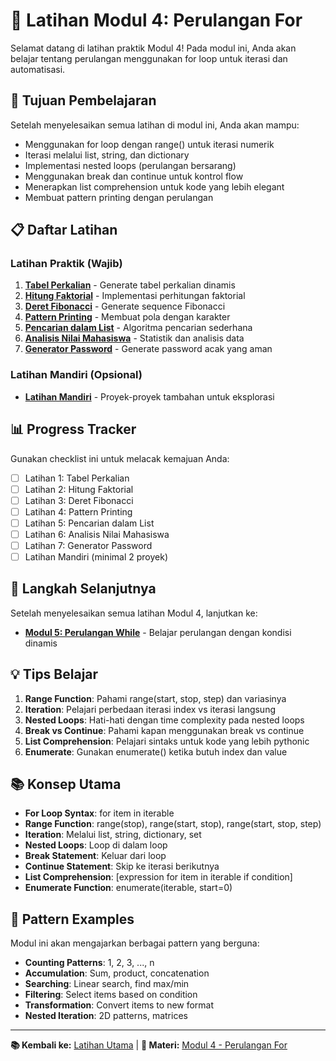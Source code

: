 # 🔄 Latihan Modul 4: Perulangan For

Selamat datang di latihan praktik Modul 4! Pada modul ini, Anda akan belajar tentang perulangan menggunakan for loop untuk iterasi dan automatisasi.

## 🎯 Tujuan Pembelajaran

Setelah menyelesaikan semua latihan di modul ini, Anda akan mampu:
- Menggunakan for loop dengan range() untuk iterasi numerik
- Iterasi melalui list, string, dan dictionary
- Implementasi nested loops (perulangan bersarang)
- Menggunakan break dan continue untuk kontrol flow
- Menerapkan list comprehension untuk kode yang lebih elegant
- Membuat pattern printing dengan perulangan

## 📋 Daftar Latihan

### Latihan Praktik (Wajib)
1. [**Tabel Perkalian**](./latihan1-tabel-perkalian.md) - Generate tabel perkalian dinamis
2. [**Hitung Faktorial**](./latihan2-faktorial.md) - Implementasi perhitungan faktorial
3. [**Deret Fibonacci**](./latihan3-fibonacci.md) - Generate sequence Fibonacci
4. [**Pattern Printing**](./latihan4-pattern-printing.md) - Membuat pola dengan karakter
5. [**Pencarian dalam List**](./latihan5-pencarian-list.md) - Algoritma pencarian sederhana
6. [**Analisis Nilai Mahasiswa**](./latihan6-analisis-nilai.md) - Statistik dan analisis data
7. [**Generator Password**](./latihan7-generator-password.md) - Generate password acak yang aman

### Latihan Mandiri (Opsional)
- [**Latihan Mandiri**](./latihan-mandiri.md) - Proyek-proyek tambahan untuk eksplorasi

## 📊 Progress Tracker

Gunakan checklist ini untuk melacak kemajuan Anda:

- [ ] Latihan 1: Tabel Perkalian
- [ ] Latihan 2: Hitung Faktorial
- [ ] Latihan 3: Deret Fibonacci
- [ ] Latihan 4: Pattern Printing
- [ ] Latihan 5: Pencarian dalam List
- [ ] Latihan 6: Analisis Nilai Mahasiswa
- [ ] Latihan 7: Generator Password
- [ ] Latihan Mandiri (minimal 2 proyek)

## 🚀 Langkah Selanjutnya

Setelah menyelesaikan semua latihan Modul 4, lanjutkan ke:
- [**Modul 5: Perulangan While**](../modul5/) - Belajar perulangan dengan kondisi dinamis

## 💡 Tips Belajar

1. **Range Function**: Pahami range(start, stop, step) dan variasinya
2. **Iteration**: Pelajari perbedaan iterasi index vs iterasi langsung
3. **Nested Loops**: Hati-hati dengan time complexity pada nested loops
4. **Break vs Continue**: Pahami kapan menggunakan break vs continue
5. **List Comprehension**: Pelajari sintaks untuk kode yang lebih pythonic
6. **Enumerate**: Gunakan enumerate() ketika butuh index dan value

## 📚 Konsep Utama

- **For Loop Syntax**: for item in iterable
- **Range Function**: range(stop), range(start, stop), range(start, stop, step)
- **Iteration**: Melalui list, string, dictionary, set
- **Nested Loops**: Loop di dalam loop
- **Break Statement**: Keluar dari loop
- **Continue Statement**: Skip ke iterasi berikutnya
- **List Comprehension**: [expression for item in iterable if condition]
- **Enumerate Function**: enumerate(iterable, start=0)

## 🎨 Pattern Examples

Modul ini akan mengajarkan berbagai pattern yang berguna:
- **Counting Patterns**: 1, 2, 3, ..., n
- **Accumulation**: Sum, product, concatenation
- **Searching**: Linear search, find max/min
- **Filtering**: Select items based on condition
- **Transformation**: Convert items to new format
- **Nested Iteration**: 2D patterns, matrices

---

**📚 Kembali ke:** [Latihan Utama](../README.md) | **📖 Materi:** [Modul 4 - Perulangan For](../../materi/modul4-perulangan-for.md)